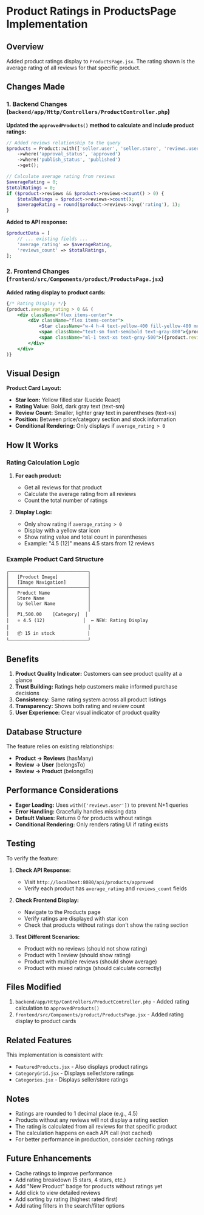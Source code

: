 # Product Ratings in ProductsPage Implementation

## Overview
Added product ratings display to `ProductsPage.jsx`. The rating shown is the average rating of all reviews for that specific product.

## Changes Made

### 1. Backend Changes (`backend/app/Http/Controllers/ProductController.php`)

**Updated the `approvedProducts()` method to calculate and include product ratings:**

```php
// Added reviews relationship to the query
$products = Product::with(['seller.user', 'seller.store', 'reviews.user'])
    ->where('approval_status', 'approved')
    ->where('publish_status', 'published')
    ->get();

// Calculate average rating from reviews
$averageRating = 0;
$totalRatings = 0;
if ($product->reviews && $product->reviews->count() > 0) {
    $totalRatings = $product->reviews->count();
    $averageRating = round($product->reviews->avg('rating'), 1);
}
```

**Added to API response:**
```php
$productData = [
    // ... existing fields ...
    'average_rating' => $averageRating,
    'reviews_count' => $totalRatings,
];
```

### 2. Frontend Changes (`frontend/src/Components/product/ProductsPage.jsx`)

**Added rating display to product cards:**

```jsx
{/* Rating Display */}
{product.average_rating > 0 && (
    <div className="flex items-center">
        <div className="flex items-center">
            <Star className="w-4 h-4 text-yellow-400 fill-yellow-400 mr-1" />
            <span className="text-sm font-semibold text-gray-800">{product.average_rating}</span>
            <span className="ml-1 text-xs text-gray-500">({product.reviews_count})</span>
        </div>
    </div>
)}
```

## Visual Design

**Product Card Layout:**
- **Star Icon:** Yellow filled star (Lucide React)
- **Rating Value:** Bold, dark gray text (text-sm)
- **Review Count:** Smaller, lighter gray text in parentheses (text-xs)
- **Position:** Between price/category section and stock information
- **Conditional Rendering:** Only displays if `average_rating > 0`

## How It Works

### Rating Calculation Logic

1. **For each product:**
   - Get all reviews for that product
   - Calculate the average rating from all reviews
   - Count the total number of ratings

2. **Display Logic:**
   - Only show rating if `average_rating > 0`
   - Display with a yellow star icon
   - Show rating value and total count in parentheses
   - Example: "4.5 (12)" means 4.5 stars from 12 reviews

### Example Product Card Structure

```
┌─────────────────────────────┐
│   [Product Image]           │
│   [Image Navigation]        │
├─────────────────────────────┤
│   Product Name              │
│   Store Name                │
│   by Seller Name            │
│                             │
│   ₱1,500.00    [Category]  │
│   ⭐ 4.5 (12)              │  ← NEW: Rating Display
│                             │
│   📦 15 in stock            │
└─────────────────────────────┘
```

## Benefits

1. **Product Quality Indicator:** Customers can see product quality at a glance
2. **Trust Building:** Ratings help customers make informed purchase decisions
3. **Consistency:** Same rating system across all product listings
4. **Transparency:** Shows both rating and review count
5. **User Experience:** Clear visual indicator of product quality

## Database Structure

The feature relies on existing relationships:

- **Product → Reviews** (hasMany)
- **Review → User** (belongsTo)
- **Review → Product** (belongsTo)

## Performance Considerations

- **Eager Loading:** Uses `with(['reviews.user'])` to prevent N+1 queries
- **Error Handling:** Gracefully handles missing data
- **Default Values:** Returns 0 for products without ratings
- **Conditional Rendering:** Only renders rating UI if rating exists

## Testing

To verify the feature:

1. **Check API Response:**
   - Visit `http://localhost:8080/api/products/approved`
   - Verify each product has `average_rating` and `reviews_count` fields

2. **Check Frontend Display:**
   - Navigate to the Products page
   - Verify ratings are displayed with star icon
   - Check that products without ratings don't show the rating section

3. **Test Different Scenarios:**
   - Product with no reviews (should not show rating)
   - Product with 1 review (should show rating)
   - Product with multiple reviews (should show average)
   - Product with mixed ratings (should calculate correctly)

## Files Modified

1. `backend/app/Http/Controllers/ProductController.php` - Added rating calculation to `approvedProducts()`
2. `frontend/src/Components/product/ProductsPage.jsx` - Added rating display to product cards

## Related Features

This implementation is consistent with:
- `FeaturedProducts.jsx` - Also displays product ratings
- `CategoryGrid.jsx` - Displays seller/store ratings
- `Categories.jsx` - Displays seller/store ratings

## Notes

- Ratings are rounded to 1 decimal place (e.g., 4.5)
- Products without any reviews will not display a rating section
- The rating is calculated from all reviews for that specific product
- The calculation happens on each API call (not cached)
- For better performance in production, consider caching ratings

## Future Enhancements

- Cache ratings to improve performance
- Add rating breakdown (5 stars, 4 stars, etc.)
- Add "New Product" badge for products without ratings yet
- Add click to view detailed reviews
- Add sorting by rating (highest rated first)
- Add rating filters in the search/filter options

